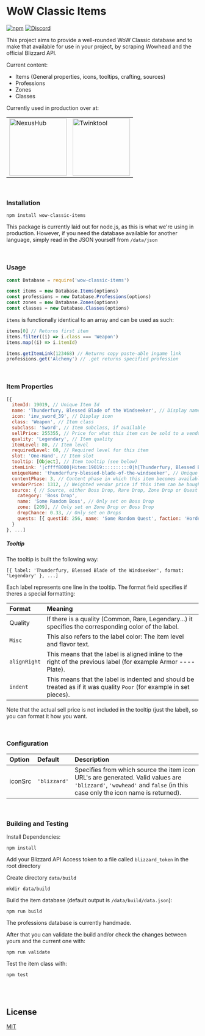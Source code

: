 # WoW Classic Items
[![npm](https://img.shields.io/npm/v/wow-classic-items.svg)](https://npmjs.org/wow-classic-items)
[![Discord](https://img.shields.io/discord/256087517353213954.svg?logo=discord)](https://discord.gg/jGZxH9f)

This project aims to provide a well-rounded WoW Classic database and to make that available for use in your project,
by scraping Wowhead and the official Blizzard API.

Current content:
* Items (General properties, icons, tooltips, crafting, sources)
* Professions
* Zones
* Classes

Currently used in production over at:

<table>
<tbody>
    <tr>
        <td><a href="https://nexushub.co"><img src="https://nexushub.co/img/brand/nexushub-logo-typeface-b.svg" alt="NexusHub" width="150" /></a></td>        
        <td><a href="https://www.wowclassicbis.com/twink/"><img src="https://www.wowclassicbis.com/twink/logo-bw.svg" alt="Twinktool" width="150" /></a></td>
    </tr>
</tbody>
</table>

<br>

### Installation
```
npm install wow-classic-items
```

This package is currently laid out for node.js, as this is what we're using in production. However, if you need the database available for another language, simply read in the JSON yourself from `/data/json`


<br>

### Usage
```js
const Database = require('wow-classic-items')

const items = new Database.Items(options)
const professions = new Database.Professions(options)
const zones = new Database.Zones(options)
const classes = new Database.Classes(options)
```
`items` is functionally identical to an array and can be used as such:
```js
items[0] // Returns first item
items.filter((i) => i.class === 'Weapon')
items.map((i) => i.itemId)

items.getItemLink(123468) // Returns copy paste-able ingame link
professions.get('Alchemy') // .get returns specified profession
```

<br>

### Item Properties
```js
[{
  itemId: 19019, // Unique Item Id
  name: 'Thunderfury, Blessed Blade of the Windseeker', // Display name
  icon: 'inv_sword_39', // Display icon
  class: 'Weapon', // Item class
  subclass: 'Sword', // Item subclass, if available
  sellPrice: 255355, // Price for what this item can be sold to a vendor
  quality: 'Legendary', // Item quality
  itemLevel: 80, // Item level
  requiredLevel: 60, // Required level for this item
  slot: 'One-Hand', // Item slot
  tooltip: [Object], // Item tooltip (see below)
  itemLink: '|cffff8000|Hitem:19019::::::::::0|h[Thunderfury, Blessed Blade of the Windseeker]|h|r', // Copy-pasteable ingame item link
  uniqueName: 'thunderfury-blessed-blade-of-the-windseeker', // Unique item name
  contentPhase: 3, // Content phase in which this item becomes available
  vendorPrice: 1312, // Weighted vendor price if this item can be bought from a vendor
  source: { // Source, either Boss Drop, Rare Drop, Zone Drop or Quest
    category: 'Boss Drop',
    name: 'Some Random Boss', // Only set on Boss Drop
    zone: [209], // Only set on Zone Drop or Boss Drop
    dropChance: 0.33, // Only set on Drops
    quests: [{ questId: 256, name: 'Some Random Quest', faction: 'Horde' }] // Only set on Quest
  }
}, ...]
```

##### Tooltip
The tooltip is built the following way:
```
[{ label: 'Thunderfury, Blessed Blade of the Windseeker', format: 'Legendary' }, ...]
```
Each label represents one line in the tooltip. The format field specifies if theres a special formatting:

| Format | Meaning |
|:-------|:--------|
| Quality | If there is a quality (Common, Rare, Legendary...) it specifies the corresponding color of the label.
| `Misc` | This also refers to the label color: The item level and flavor text.
| `alignRight` | This means that the label is aligned inline to the right of the previous label (for example Armor ---- Plate).
| `indent` | This means that the label is indented and should be treated as if it was quality `Poor` (for example in set pieces).

Note that the actual sell price is not included in the tooltip (just the label), so you can format it how you want.

<br>

### Configuration
| Option | Default | Description |
|:-------|:--------|:------------|
| iconSrc | `'blizzard'` | Specifies from which source the item icon URL's are generated. Valid values are `'blizzard'`, `'wowhead'` and `false` (in this case only the icon name is returned).

<br>

### Building and Testing

Install Dependencies:
```
npm install
```

Add your Blizzard API Access token to a file called `blizzard_token` in the root directory

Create directory `data/build`
```
mkdir data/build
```

Build the item database (default output is `/data/build/data.json`):
```
npm run build
```
The professions database is currently handmade.

After that you can validate the build and/or check the changes between yours and the current one with:
```
npm run validate
```
Test the item class with:
```
npm test
```

<br>
<br>

## License
[MIT](/LICENSE.md)
